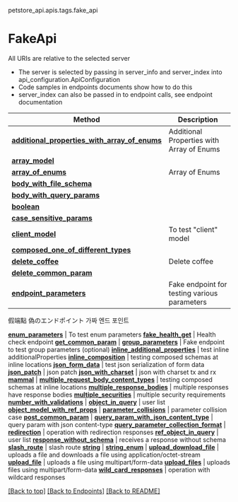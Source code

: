 <a name="top"></a>
petstore_api.apis.tags.fake_api
# FakeApi

All URIs are relative to the selected server
- The server is selected by passing in server_info and server_index into api_configuration.ApiConfiguration
- Code samples in endpoints documents show how to do this
- server_index can also be passed in to endpoint calls, see endpoint documentation

Method | Description
------ | -------------
[**additional_properties_with_array_of_enums**](../../paths/fake_additional_properties_with_array_of_enums/get.md) | Additional Properties with Array of Enums
[**array_model**](../../paths/fake_refs_arraymodel/post.md) | 
[**array_of_enums**](../../paths/fake_refs_array_of_enums/post.md) | Array of Enums
[**body_with_file_schema**](../../paths/fake_body_with_file_schema/put.md) | 
[**body_with_query_params**](../../paths/fake_body_with_query_params/put.md) | 
[**boolean**](../../paths/fake_refs_boolean/post.md) | 
[**case_sensitive_params**](../../paths/fake_case_sensitive_params/put.md) | 
[**client_model**](../../paths/fake/patch.md) | To test &quot;client&quot; model
[**composed_one_of_different_types**](../../paths/fake_refs_composed_one_of_number_with_validations/post.md) | 
[**delete_coffee**](../../paths/fake_delete_coffee_id/delete.md) | Delete coffee
[**delete_common_param**](../../paths/common_param_sub_dir/delete.md) | 
[**endpoint_parameters**](../../paths/fake/post.md) | Fake endpoint for testing various parameters
假端點
偽のエンドポイント
가짜 엔드 포인트

[**enum_parameters**](../../paths/fake/get.md) | To test enum parameters
[**fake_health_get**](../../paths/fake_health/get.md) | Health check endpoint
[**get_common_param**](../../paths/common_param_sub_dir/get.md) | 
[**group_parameters**](../../paths/fake/delete.md) | Fake endpoint to test group parameters (optional)
[**inline_additional_properties**](../../paths/fake_inline_additional_properties/post.md) | test inline additionalProperties
[**inline_composition**](../../paths/fake_inline_composition/post.md) | testing composed schemas at inline locations
[**json_form_data**](../../paths/fake_json_form_data/get.md) | test json serialization of form data
[**json_patch**](../../paths/fake_json_patch/patch.md) | json patch
[**json_with_charset**](../../paths/fake_json_with_charset/post.md) | json with charset tx and rx
[**mammal**](../../paths/fake_refs_mammal/post.md) | 
[**multiple_request_body_content_types**](../../paths/fake_multiple_request_body_content_types/post.md) | testing composed schemas at inline locations
[**multiple_response_bodies**](../../paths/fake_multiple_response_bodies/get.md) | multiple responses have response bodies
[**multiple_securities**](../../paths/fake_multiple_securities/get.md) | multiple security requirements
[**number_with_validations**](../../paths/fake_refs_number/post.md) | 
[**object_in_query**](../../paths/fake_obj_in_query/get.md) | user list
[**object_model_with_ref_props**](../../paths/fake_refs_object_model_with_ref_props/post.md) | 
[**parameter_collisions**](../../paths/fake_parameter_collisions1_abab_self_ab/post.md) | parameter collision case
[**post_common_param**](../../paths/common_param_sub_dir/post.md) | 
[**query_param_with_json_content_type**](../../paths/fake_query_param_with_json_content_type/get.md) | query param with json content-type
[**query_parameter_collection_format**](../../paths/fake_test_query_paramters/put.md) | 
[**redirection**](../../paths/fake_redirection/get.md) | operation with redirection responses
[**ref_object_in_query**](../../paths/fake_ref_obj_in_query/get.md) | user list
[**response_without_schema**](../../paths/fake_response_without_schema/get.md) | receives a response without schema
[**slash_route**](../../paths/solidus/get.md) | slash route
[**string**](../../paths/fake_refs_string/post.md) | 
[**string_enum**](../../paths/fake_refs_enum/post.md) | 
[**upload_download_file**](../../paths/fake_upload_download_file/post.md) | uploads a file and downloads a file using application/octet-stream
[**upload_file**](../../paths/fake_upload_file/post.md) | uploads a file using multipart/form-data
[**upload_files**](../../paths/fake_upload_files/post.md) | uploads files using multipart/form-data
[**wild_card_responses**](../../paths/fake_wild_card_responses/get.md) | operation with wildcard responses

[[Back to top]](#top) [[Back to Endpoints]](../../../README.md#Endpoints) [[Back to README]](../../../README.md)
